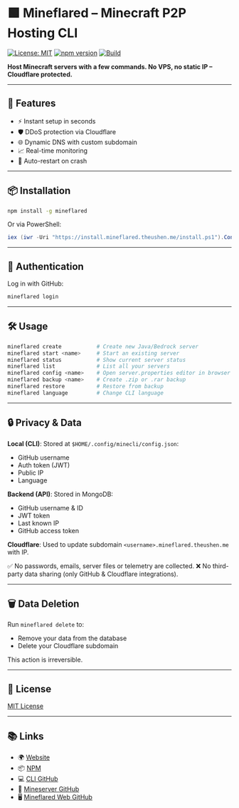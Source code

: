 # 🟩 Mineflared – Minecraft P2P Hosting CLI

[![License: MIT](https://img.shields.io/github/license/TheusHen/Mineflared?style=flat-square)](LICENSE)
[![npm version](https://img.shields.io/npm/v/mineflared?style=flat-square)](https://www.npmjs.com/package/mineflared)
[![Build](https://github.com/TheusHen/Mineflared/actions/workflows/publish.yml/badge.svg)](https://github.com/TheusHen/Mineflared/actions)

**Host Minecraft servers with a few commands. No VPS, no static IP – Cloudflare protected.**

---

## 🚀 Features

- ⚡ Instant setup in seconds
- 🛡️ DDoS protection via Cloudflare  
- 🌐 Dynamic DNS with custom subdomain  
- 📈 Real-time monitoring  
- 🔄 Auto-restart on crash  

---

## 📦 Installation

```bash
npm install -g mineflared
````

Or via PowerShell:

```powershell
iex (iwr -Uri "https://install.mineflared.theushen.me/install.ps1").Content
```

---

## 🔐 Authentication

Log in with GitHub:

```bash
mineflared login
```

---

## 🛠️ Usage

```bash
mineflared create           # Create new Java/Bedrock server
mineflared start <name>     # Start an existing server
mineflared status           # Show current server status
mineflared list             # List all your servers
mineflared config <name>    # Open server.properties editor in browser
mineflared backup <name>    # Create .zip or .rar backup
mineflared restore          # Restore from backup
mineflared language         # Change CLI language
```

---

## 🔒 Privacy & Data

**Local (CLI)**:
Stored at `$HOME/.config/minecli/config.json`:

* GitHub username
* Auth token (JWT)
* Public IP
* Language

**Backend (API)**:
Stored in MongoDB:

* GitHub username & ID
* JWT token
* Last known IP
* GitHub access token

**Cloudflare**:
Used to update subdomain `<username>.mineflared.theushen.me` with IP.

✅ No passwords, emails, server files or telemetry are collected.
❌ No third-party data sharing (only GitHub & Cloudflare integrations).

---

## 🗑️ Data Deletion

Run `mineflared delete` to:

* Remove your data from the database
* Delete your Cloudflare subdomain

This action is irreversible.

---

## 📄 License

[MIT License](LICENSE)

---

## 📚 Links

* 🌍 [Website](https://mineflared.theushen.me)
* 📦 [NPM](https://www.npmjs.com/package/mineflared)
* 💻 [CLI GitHub](https://github.com/TheusHen/Mineflared)
* 🧩 [Mineserver GitHub](https://github.com/TheusHen/mineserver)
* 🖥️ [Mineflared Web GitHub](https://github.com/TheusHen/mineflared-web)